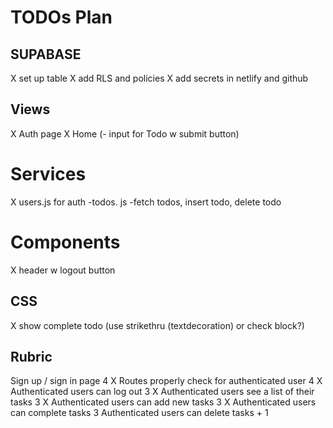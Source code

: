# TODOs Plan

## SUPABASE

X set up table
X add RLS and policies
X add secrets in netlify and github

## Views

X Auth page
X Home (- input for Todo w submit button)

# Services

X users.js for auth
-todos. js -fetch todos, insert todo, delete todo

# Components

X header w logout button

## CSS

X show complete todo (use strikethru (textdecoration) or check block?)

## Rubric

Sign up / sign in page 4
X Routes properly check for authenticated user 4
X Authenticated users can log out 3
X Authenticated users see a list of their tasks 3
X Authenticated users can add new tasks 3
X Authenticated users can complete tasks 3
Authenticated users can delete tasks + 1
